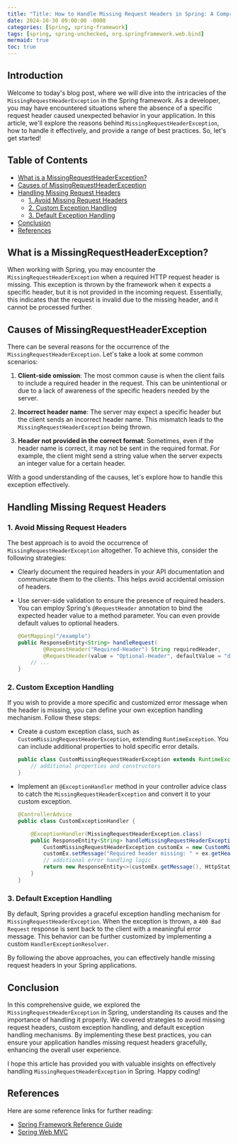 ```yaml
---
title: "Title: How to Handle Missing Request Headers in Spring: A Comprehensive Guide"
date: 2024-10-30 09:00:00 -0000
categories: [Spring, spring-framework]
tags: [spring, spring-unchecked, org.springframework.web.bind]
mermaid: true
toc: true
---
```



## Introduction

Welcome to today's blog post, where we will dive into the intricacies of the `MissingRequestHeaderException` in the Spring framework. As a developer, you may have encountered situations where the absence of a specific request header caused unexpected behavior in your application. In this article, we'll explore the reasons behind `MissingRequestHeaderException`, how to handle it effectively, and provide a range of best practices. So, let's get started!

## Table of Contents

- [What is a MissingRequestHeaderException?](#what-is-a-missingrequestheaderexception)
- [Causes of MissingRequestHeaderException](#causes-of-missingrequestheaderexception)
- [Handling Missing Request Headers](#handling-missing-request-headers)
  - [1. Avoid Missing Request Headers](#1-avoid-missing-request-headers)
  - [2. Custom Exception Handling](#2-custom-exception-handling)
  - [3. Default Exception Handling](#3-default-exception-handling)
- [Conclusion](#conclusion)
- [References](#references)

## What is a MissingRequestHeaderException?

When working with Spring, you may encounter the `MissingRequestHeaderException` when a required HTTP request header is missing. This exception is thrown by the framework when it expects a specific header, but it is not provided in the incoming request. Essentially, this indicates that the request is invalid due to the missing header, and it cannot be processed further.

## Causes of MissingRequestHeaderException

There can be several reasons for the occurrence of the `MissingRequestHeaderException`. Let's take a look at some common scenarios:

1. **Client-side omission**: The most common cause is when the client fails to include a required header in the request. This can be unintentional or due to a lack of awareness of the specific headers needed by the server.

2. **Incorrect header name**: The server may expect a specific header but the client sends an incorrect header name. This mismatch leads to the `MissingRequestHeaderException` being thrown.

3. **Header not provided in the correct format**: Sometimes, even if the header name is correct, it may not be sent in the required format. For example, the client might send a string value when the server expects an integer value for a certain header.

With a good understanding of the causes, let's explore how to handle this exception effectively.

## Handling Missing Request Headers

### 1. Avoid Missing Request Headers

The best approach is to avoid the occurrence of `MissingRequestHeaderException` altogether. To achieve this, consider the following strategies:

- Clearly document the required headers in your API documentation and communicate them to the clients. This helps avoid accidental omission of headers.

- Use server-side validation to ensure the presence of required headers. You can employ Spring's `@RequestHeader` annotation to bind the expected header value to a method parameter. You can even provide default values to optional headers.

   ```java
   @GetMapping("/example")
   public ResponseEntity<String> handleRequest(
           @RequestHeader("Required-Header") String requiredHeader,
           @RequestHeader(value = "Optional-Header", defaultValue = "default") String optionalHeader) {
       // ...
   }
   ```

### 2. Custom Exception Handling

If you wish to provide a more specific and customized error message when the header is missing, you can define your own exception handling mechanism. Follow these steps:

- Create a custom exception class, such as `CustomMissingRequestHeaderException`, extending `RuntimeException`. You can include additional properties to hold specific error details.

   ```java
   public class CustomMissingRequestHeaderException extends RuntimeException {
       // additional properties and constructors
   }
   ```

- Implement an `@ExceptionHandler` method in your controller advice class to catch the `MissingRequestHeaderException` and convert it to your custom exception.

   ```java
   @ControllerAdvice
   public class CustomExceptionHandler {

       @ExceptionHandler(MissingRequestHeaderException.class)
       public ResponseEntity<String> handleMissingRequestHeaderException(MissingRequestHeaderException ex) {
           CustomMissingRequestHeaderException customEx = new CustomMissingRequestHeaderException();
           customEx.setMessage("Required header missing: " + ex.getHeaderName());
           // additional error handling logic
           return new ResponseEntity<>(customEx.getMessage(), HttpStatus.BAD_REQUEST);
       }
   }
   ```

### 3. Default Exception Handling

By default, Spring provides a graceful exception handling mechanism for `MissingRequestHeaderException`. When the exception is thrown, a `400 Bad Request` response is sent back to the client with a meaningful error message. This behavior can be further customized by implementing a custom `HandlerExceptionResolver`.

By following the above approaches, you can effectively handle missing request headers in your Spring applications.

## Conclusion

In this comprehensive guide, we explored the `MissingRequestHeaderException` in Spring, understanding its causes and the importance of handling it properly. We covered strategies to avoid missing request headers, custom exception handling, and default exception handling mechanisms. By implementing these best practices, you can ensure your application handles missing request headers gracefully, enhancing the overall user experience.

I hope this article has provided you with valuable insights on effectively handling `MissingRequestHeaderException` in Spring. Happy coding!

## References

Here are some reference links for further reading:

- [Spring Framework Reference Guide](https://docs.spring.io/spring-framework/docs/current/reference/html/)
- [Spring Web MVC](https://docs.spring.io/spring/docs/current/spring-framework-reference/web.html)